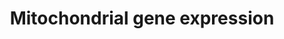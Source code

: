 ---
annotations:
- type: Pathway Ontology
  value: mitochondrial transcription pathway
authors:
- MaintBot
- Khanspers
- Ddigles
- Mkutmon
- Eweitz
description: Numerous nuclear-encoded genes co-ordinate the expression of genes encoded
  on the mitochondrial genome.
last-edited: 2021-05-16
organisms:
- Rattus norvegicus
redirect_from:
- /index.php/Pathway:WP1301
- /instance/WP1301
schema-jsonld:
- '@context': https://schema.org/
  '@id': https://wikipathways.github.io/pathways/WP1301.html
  '@type': Dataset
  creator:
    '@type': Organization
    name: WikiPathways
  description: Numerous nuclear-encoded genes co-ordinate the expression of genes
    encoded on the mitochondrial genome.
  keywords:
  - GABPB2
  - Ppargc1a
  - Sp1
  - Ca2+
  - PKA
  - ESRRA
  - Camk4
  - MYEF2
  - cAMP
  - PPP3CA
  - Tfam
  - Tfb1m
  - Hcfc1
  - cGMP
  - Ppargc1b
  - GABPA
  - MTERF
  - Tfb2m
  - Polrmt
  - Nrf1
  - Mterfd1
  - PPRC1
  - CREB1
  license: CC0
  name: Mitochondrial gene expression
seo: CreativeWork
title: Mitochondrial gene expression
wpid: WP1301
---